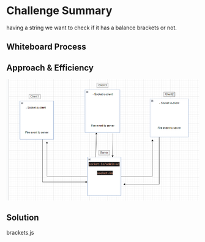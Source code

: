 # Challenge Summary
having a string we want to check if it has a balance brackets or not.

## Whiteboard Process
<!-- Embedded whiteboard image -->

## Approach & Efficiency
![img](./lab13.PNG)

## Solution
brackets.js
